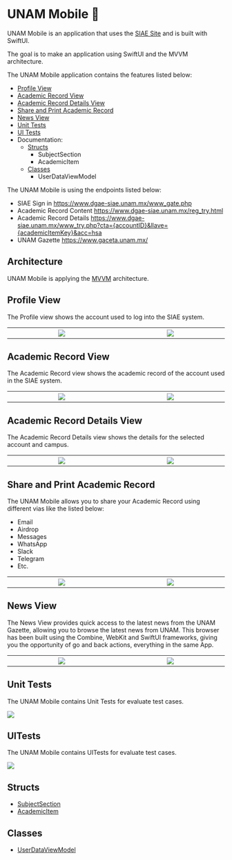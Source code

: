 # UNAM Mobile :iphone:

UNAM Mobile is an application that uses the [SIAE Site](https://www.dgae-siae.unam.mx/www_gate.php) and is built with SwiftUI. 

The goal is to make an application using SwiftUI and the MVVM architecture.

The UNAM Mobile application contains the features listed below:

- [Profile View](#profile-view)
- [Academic Record View ](#academic-record-details-view)
- [Academic Record Details View](#academic-record-details-view)
- [Share and Print Academic Record](#share-and-print-academic-record)
- [News View](#news-view)
- [Unit Tests](#unit-tests)
- [UI Tests](#uitests)
- Documentation:
    - [Structs](#structs)
        - SubjectSection
        - AcademicItem
    - [Classes](#classes)
        - UserDataViewModel

The UNAM Mobile is using the endpoints listed below:

- SIAE Sign in https://www.dgae-siae.unam.mx/www_gate.php
- Academic Record Content https://www.dgae-siae.unam.mx/reg_try.html
- Academic Record Details https://www.dgae-siae.unam.mx/www_try.php?cta={accountID}&llave={academicItemKey}&acc=hsa
- UNAM Gazette https://www.gaceta.unam.mx/

## Architecture

UNAM Mobile is applying the [MVVM](https://cocoacasts.com/model-view-viewmodel-in-swift) architecture. 

## Profile View 

The Profile view shows the account used to log into the SIAE system.

<table>
    <tr>
        <th width=340><img src="../main/ProfileView1.png" ></th>
        <th width=340><img src="../main/ProfileView2.png" ></th>
    </tr>
</table>

## Academic Record View 

The Academic Record view shows the academic record of the account used in the SIAE system.

<table>
    <tr>
        <th width=340><img src="../main/AcademicRecord1.png" ></th>
        <th width=340><img src="../main/AcademicRecord2.png" ></th>
    </tr>
</table>

## Academic Record Details View 

The Academic Record Details view shows the details for the selected account and campus.

<table>
    <tr>
        <th width=340><img src="../main/AcademicRecordDetails1.png" ></th>
        <th width=340><img src="../main/AcademicRecordDetails2.png" ></th>
    </tr>
</table>

## Share and Print Academic Record 

The UNAM Mobile allows you to share your Academic Record using different vias like the listed below:
- Email
- Airdrop
- Messages
- WhatsApp
- Slack
- Telegram
- Etc. 

<table>
    <tr>
        <th width=340><img src="../main/PrintView1.png" ></th>
        <th width=340><img src="../main/PrintView3.png" ></th>
    </tr>
</table>


## News View

The News View provides quick access to the latest news from the UNAM Gazette, allowing you to browse the latest news from UNAM. 
This browser has been built using the Combine, WebKit and SwiftUI frameworks, giving you the opportunity of go and back actions, everything in the same App.

<table>
    <tr>
        <th width=340><img src="../main/GazetteView1.png" ></th>
        <th width=340><img src="../main/GazetteView3.png" ></th>
    </tr>
</table>

## Unit Tests

The UNAM Mobile contains Unit Tests for evaluate test cases.

<img with=400 src="../main/UnitTests.png" >


## UITests

The UNAM Mobile contains UITests for evaluate test cases.

<img with=400 src="../main/UITests.png" >

## Structs

- [SubjectSection](Documentation/Reference/structs/SubjectSection.md)
- [AcademicItem](Documentation/Reference/structs/AcademicItem.md)

## Classes

- [UserDataViewModel](Documentation/Reference/classes/UserDataViewModel.md)